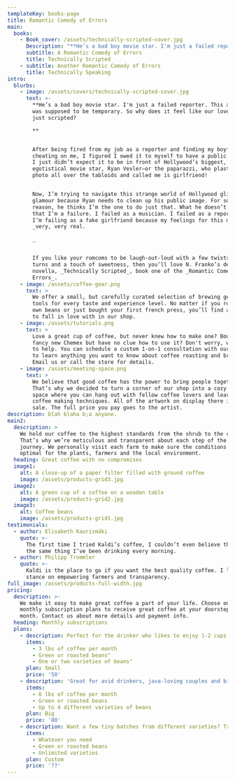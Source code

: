 ```yaml
---
templateKey: books-page
title: Romantic Comedy of Errors
main:
  books:
    - Book_cover: /assets/technically-scripted-cover.jpg
      Description: "**He’s a bad boy movie star. I'm just a failed reporter. This assignment was supposed to be temporary. So why does it feel like our love isn’t just scripted?\r**\n\n\r\n\nAfter being fired from my job as a reporter and finding my boyfriend cheating on me, I figured I owed it to myself to have a public meltdown. I just didn’t expect it to be in front of Hollywood’s biggest, most egotistical movie star, Ryan Vexler—or the paparazzi, who plastered my photo all over the tabloids and called me is girlfriend!\r\n\n\r\n\nNow, I’m trying to navigate this strange world of Hollywood glitz and glamour because Ryan needs to clean up his public image. For some reason, he thinks I’m the one to do just that. What he doesn’t know is that I’m a failure. I failed as a musician. I failed as a reporter. Now I’m failing as a fake girlfriend because my feelings for this man are _very, very real.\r_\n\n\r\n\nIf you like your romcoms to be laugh-out-loud with a few twists and turns and a touch of sweetness, then you’ll love N. Franko’s debut novella, _Technically Scripted_, book one of the _Romantic Comedy of Errors_."
      subtitle: A Romantic Comedy of Errors
      title: Technically Scripted
    - subtitle: Another Romantic Comedy of Errors
      title: Technically Speaking
intro:
  blurbs:
    - image: /assets/covers/technically-scripted-cover.jpg
      text: >-
        **He’s a bad boy movie star. I'm just a failed reporter. This assignment
        was supposed to be temporary. So why does it feel like our love isn’t
        just scripted?

        **


        After being fired from my job as a reporter and finding my boyfriend
        cheating on me, I figured I owed it to myself to have a public meltdown.
        I just didn’t expect it to be in front of Hollywood’s biggest, most
        egotistical movie star, Ryan Vexler—or the paparazzi, who plastered my
        photo all over the tabloids and called me is girlfriend!


        Now, I’m trying to navigate this strange world of Hollywood glitz and
        glamour because Ryan needs to clean up his public image. For some
        reason, he thinks I’m the one to do just that. What he doesn’t know is
        that I’m a failure. I failed as a musician. I failed as a reporter. Now
        I’m failing as a fake girlfriend because my feelings for this man are
        _very, very real.

        _


        If you like your romcoms to be laugh-out-loud with a few twists and
        turns and a touch of sweetness, then you’ll love N. Franko’s debut
        novella, _Technically Scripted_, book one of the _Romantic Comedy of
        Errors_.
    - image: /assets/coffee-gear.png
      text: >
        We offer a small, but carefully curated selection of brewing gear and
        tools for every taste and experience level. No matter if you roast your
        own beans or just bought your first french press, you’ll find a gadget
        to fall in love with in our shop.
    - image: /assets/tutorials.png
      text: >
        Love a great cup of coffee, but never knew how to make one? Bought a
        fancy new Chemex but have no clue how to use it? Don't worry, we’re here
        to help. You can schedule a custom 1-on-1 consultation with our baristas
        to learn anything you want to know about coffee roasting and brewing.
        Email us or call the store for details.
    - image: /assets/meeting-space.png
      text: >
        We believe that good coffee has the power to bring people together.
        That’s why we decided to turn a corner of our shop into a cozy meeting
        space where you can hang out with fellow coffee lovers and learn about
        coffee making techniques. All of the artwork on display there is for
        sale. The full price you pay goes to the artist.
description: blah blaha b;a anyone.
main2:
  description: >
    We hold our coffee to the highest standards from the shrub to the cup.
    That’s why we’re meticulous and transparent about each step of the coffee’s
    journey. We personally visit each farm to make sure the conditions are
    optimal for the plants, farmers and the local environment.
  heading: Great coffee with no compromises
  image1:
    alt: A close-up of a paper filter filled with ground coffee
    image: /assets/products-grid3.jpg
  image2:
    alt: A green cup of a coffee on a wooden table
    image: /assets/products-grid2.jpg
  image3:
    alt: Coffee beans
    image: /assets/products-grid1.jpg
testimonials:
  - author: Elisabeth Kaurismäki
    quote: >-
      The first time I tried Kaldi’s coffee, I couldn’t even believe that was
      the same thing I’ve been drinking every morning.
  - author: Philipp Trommler
    quote: >-
      Kaldi is the place to go if you want the best quality coffee. I love their
      stance on empowering farmers and transparency.
full_image: /assets/products-full-width.jpg
pricing:
  description: >-
    We make it easy to make great coffee a part of your life. Choose one of our
    monthly subscription plans to receive great coffee at your doorstep each
    month. Contact us about more details and payment info.
  heading: Monthly subscriptions
  plans:
    - description: Perfect for the drinker who likes to enjoy 1-2 cups per day.
      items:
        - 3 lbs of coffee per month
        - Green or roasted beans"
        - One or two varieties of beans"
      plan: Small
      price: '50'
    - description: 'Great for avid drinkers, java-loving couples and bigger crowds'
      items:
        - 6 lbs of coffee per month
        - Green or roasted beans
        - Up to 4 different varieties of beans
      plan: Big
      price: '80'
    - description: Want a few tiny batches from different varieties? Try our custom plan
      items:
        - Whatever you need
        - Green or roasted beans
        - Unlimited varieties
      plan: Custom
      price: '??'
---
```


